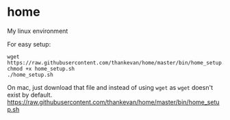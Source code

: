 home
==============

My linux environment

For easy setup:
```
wget https://raw.githubusercontent.com/thankevan/home/master/bin/home_setup.sh
chmod +x home_setup.sh
./home_setup.sh
```

On mac, just download that file and instead of using `wget` as `wget` doesn't exist by default.
https://raw.githubusercontent.com/thankevan/home/master/bin/home_setup.sh
